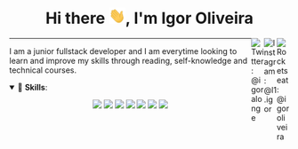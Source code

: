 
<h1 align="center">Hi there <img src="https://raw.githubusercontent.com/ABSphreak/ABSphreak/master/gifs/Hi.gif" width="30px">, I'm Igor Oliveira</h1>

<a href="https://app.rocketseat.com.br/me/igoroliveira/" target="_blank" rel="nofollow"><img align="right" width="23rem" src="https://github.com/igorl1/igorl1/blob/master/assets/rocketseat.png?raw=true" alt="Rocketseat: @igoroliveira"/></a>
<a href="https://www.instagram.com/l1.igor/" target="_blank" rel="nofollow"><img align="right" width="23rem" src="https://github.com/igorl1/igorl1/blob/master/assets/instagram.png?raw=true" alt="Instagram: @l1.igor"/></a>
<a href="https://twitter.com/igoralonge/" target="_blank" rel="nofollow"><img align="right" width="23rem" src="https://github.com/igorl1/igorl1/blob/master/assets/twitter.png?raw=true" alt="Twitter: @igoralonge"/></a>

---

I am a junior fullstack developer and I am everytime looking to learn and improve my skills through reading, self-knowledge and technical courses.

<details open>
  <summary>🚀 <b>Skills</b>:</summary>

<p align="center">
  <img src="https://img.shields.io/badge/html-%23E34F26.svg?&style=for-the-badge&logo=html5&logoColor=white"/>
  <img src="https://img.shields.io/badge/css-%231572B6.svg?&style=for-the-badge&logo=css3&logoColor=white"/>
  <img src="https://img.shields.io/badge/javascript-%23F7DF1E.svg?&style=for-the-badge&logo=javascript&logoColor=white"/>
  <img src="https://img.shields.io/badge/typescript-%23007ACC.svg?&style=for-the-badge&logo=typescript&logoColor=white"/>
  <img src="https://img.shields.io/badge/react-%2361DAFB.svg?&style=for-the-badge&logo=react&logoColor=white"/>
  <img src="https://img.shields.io/badge/nodejs-%23339933.svg?&style=for-the-badge&logo=node.js&logoColor=white"/>
  <img src="https://img.shields.io/badge/git-%23F05033.svg?&style=for-the-badge&logo=git&logoColor=white"/>
</p>

</details>
